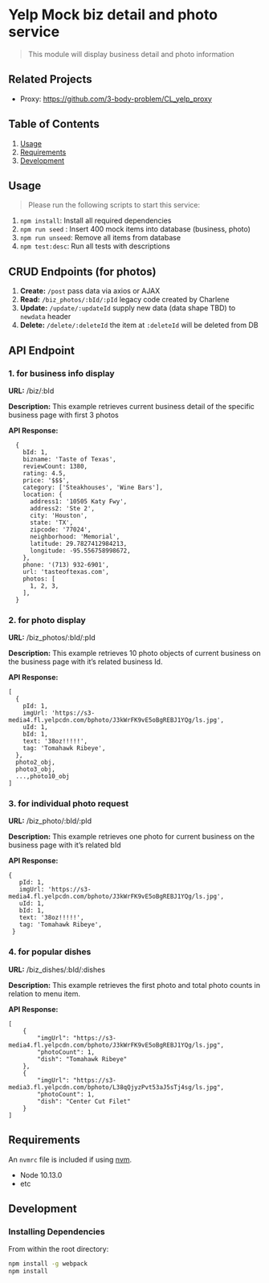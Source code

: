 # Yelp Mock biz detail and photo service

> This module will display business detail and photo information

## Related Projects

  - Proxy: https://github.com/3-body-problem/CL_yelp_proxy

## Table of Contents

1. [Usage](#Usage)
1. [Requirements](#requirements)
1. [Development](#development)

## Usage

> Please run the following scripts to start this service:
1. `npm install`: Install all required dependencies
2. `npm run seed` : Insert 400 mock items into database (business, photo)
3. `npm run unseed`: Remove all items from database
4. `npm test:desc`: Run all tests with descriptions

## CRUD Endpoints (for photos)
1. **Create:** `/post` pass data via axios or AJAX
2. **Read:** `/biz_photos/:bId/:pId` legacy code created by Charlene
3. **Update:** `/update/:updateId` supply new data (data shape TBD) to `newdata` header
4. **Delete:** `/delete/:deleteId` the item at `:deleteId` will be deleted from DB

## API Endpoint

### 1. for business info display

**URL:** /biz/:bId

**Description:** This example retrieves current business detail of the specific business page with first 3 photos

**API Response:**
```
  {
    bId: 1,
    bizname: 'Taste of Texas',
    reviewCount: 1380,
    rating: 4.5,
    price: '$$$',
    category: ['Steakhouses', 'Wine Bars'],
    location: {
      address1: '10505 Katy Fwy',
      address2: 'Ste 2',
      city: 'Houston',
      state: 'TX',
      zipcode: '77024',
      neighborhood: 'Memorial',
      latitude: 29.7827412984213,
      longitude: -95.556758998672,
    },
    phone: '(713) 932-6901',
    url: 'tasteoftexas.com',
    photos: [
      1, 2, 3,
    ],
  }
```
### 2. for photo display

**URL:** /biz_photos/:bId/:pId

**Description:** This example retrieves 10 photo objects of current business on the business page with it’s related business Id.

**API Response:**
```
[
  {
    pId: 1,
    imgUrl: 'https://s3-media4.fl.yelpcdn.com/bphoto/J3kWrFK9vE5oBgREBJ1YQg/ls.jpg',
    uId: 1,
    bId: 1,
    text: '38oz!!!!!',
    tag: 'Tomahawk Ribeye',
  },
  photo2_obj,
  photo3_obj,
  ...,photo10_obj
]
```
### 3. for individual photo request

**URL:** /biz_photo/:bId/:pId

**Description:** This example retrieves one photo for current business on the business page with it’s related bId

**API Response:**

 ```
 {
    pId: 1,
    imgUrl: 'https://s3-media4.fl.yelpcdn.com/bphoto/J3kWrFK9vE5oBgREBJ1YQg/ls.jpg',
    uId: 1,
    bId: 1,
    text: '38oz!!!!!',
    tag: 'Tomahawk Ribeye',
  }
```
### 4. for popular dishes

**URL:** /biz_dishes/:bId/:dishes

**Description:**  This example retrieves the first photo and total photo counts in relation to menu item.

**API Response:**
```
[
    {
        "imgUrl": "https://s3-media4.fl.yelpcdn.com/bphoto/J3kWrFK9vE5oBgREBJ1YQg/ls.jpg",
        "photoCount": 1,
        "dish": "Tomahawk Ribeye"
    },
    {
        "imgUrl": "https://s3-media3.fl.yelpcdn.com/bphoto/L38qQjyzPvt53aJ5sTj4sg/ls.jpg",
        "photoCount": 1,
        "dish": "Center Cut Filet"
    }
]
```

## Requirements

An `nvmrc` file is included if using [nvm](https://github.com/creationix/nvm).

- Node 10.13.0
- etc

## Development

### Installing Dependencies

From within the root directory:

```sh
npm install -g webpack
npm install
```

